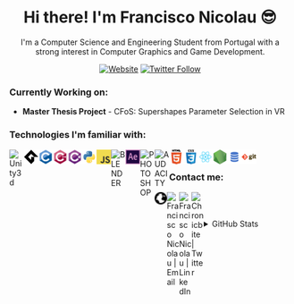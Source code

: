 <div align="center">
  <h1> Hi there! I'm Francisco Nicolau 😎 </h1>
  
  I'm a Computer Science and Engineering Student from Portugal with a strong interest in Computer Graphics and Game Development.
  
  [![Website](https://img.shields.io/website?label=Portfolio&style=for-the-badge&url=https%3A%2F%2Fweb.ist.utl.pt/francisconicolau/)](http://web.ist.utl.pt/francisconicolau/)
  [![Twitter Follow](https://img.shields.io/twitter/follow/chronicbite?color=1DA1F2&logo=twitter&style=for-the-badge)](https://twitter.com/intent/follow?original_referer=https%3A%2F%2Fgithub.com%2Ffmbnicola&screen_name=chronicbite)  
</div>

### Currently Working on:
* **Master Thesis Project** - CFoS: Supershapes Parameter Selection in VR

### Technologies I'm familiar with:
<!-- Game Engines -->
<img align="left" alt="Unity3d" width="26px" src="https://www.vectorlogo.zone/logos/unity3d/unity3d-icon.svg" />
<img align="left" alt="GameMaker2" width="26px" src="https://raw.githubusercontent.com/github/explore/78df643247d429f6cc873026c0622819ad797942/topics/gamemaker/gamemaker.png" />

<!-- Programming Languages -->
<img align="left" alt="C" width="26px" src="https://raw.githubusercontent.com/devicons/devicon/master/icons/c/c-original.svg"/>
<img align="left" alt="CPP" width="26px" src="https://raw.githubusercontent.com/devicons/devicon/master/icons/cplusplus/cplusplus-original.svg"/>
<img align="left" alt="CSHARP" width="26px" src="https://raw.githubusercontent.com/devicons/devicon/master/icons/csharp/csharp-original.svg"/>
<img align="left" alt="PYTHON" width="26px" src="https://raw.githubusercontent.com/devicons/devicon/master/icons/python/python-original.svg"/>
<img align="left" alt="JS" width="26px" src="https://raw.githubusercontent.com/github/explore/80688e429a7d4ef2fca1e82350fe8e3517d3494d/topics/javascript/javascript.png" />

<!-- Multimedia -->
<img align="left" alt="BLENDER" width="26px" src="https://raw.githubusercontent.com/gilbarbara/logos/master/logos/blender.svg"/>
<img align="left" alt="AFTEREFFECTS" width="26px" src="https://raw.githubusercontent.com/devicons/devicon/master/icons/aftereffects/aftereffects-original.svg"/>
<img align="left" alt="PHOTOSHOP" width="26px" src="https://cdn4.iconfinder.com/data/icons/logos-and-brands/512/23_Photoshop_Adobe_logo_logos-256.png"/>
<img align="left" alt="AUDACITY" width="26px" src="https://www.audacityteam.org/wp-content/themes/wp_audacity/img/logo.png"/>

<!-- Web -->
<img align="left" alt="HTML5" width="26px" src="https://raw.githubusercontent.com/github/explore/80688e429a7d4ef2fca1e82350fe8e3517d3494d/topics/html/html.png" />
<img align="left" alt="CSS3" width="26px" src="https://raw.githubusercontent.com/github/explore/80688e429a7d4ef2fca1e82350fe8e3517d3494d/topics/css/css.png" />
<img align="left" alt="React" width="26px" src="https://raw.githubusercontent.com/github/explore/80688e429a7d4ef2fca1e82350fe8e3517d3494d/topics/react/react.png" />
<img align="left" alt="Node.js" width="26px" src="https://raw.githubusercontent.com/github/explore/80688e429a7d4ef2fca1e82350fe8e3517d3494d/topics/nodejs/nodejs.png" />
<img align="left" alt="SQL" width="26px" src="https://raw.githubusercontent.com/github/explore/80688e429a7d4ef2fca1e82350fe8e3517d3494d/topics/sql/sql.png" />

<!-- Version Control -->
<img align="left" alt="Git" width="26px" src="https://raw.githubusercontent.com/github/explore/80688e429a7d4ef2fca1e82350fe8e3517d3494d/topics/git/git.png" />

<br>

### Contact me:
[<img align="left" alt="Portfolio | Website" width="22px" src="https://raw.githubusercontent.com/iconic/open-iconic/master/svg/globe.svg" />][website]
[<img align="left" alt="Francisco Nicolau | Email" width="22px" src="https://cdn.jsdelivr.net/npm/simple-icons@v3/icons/gmail.svg" />][email]
[<img align="left" alt="Francisco Nicolau | LinkedIn" width="22px" src="https://cdn.jsdelivr.net/npm/simple-icons@v3/icons/linkedin.svg" />][linkedin]
[<img align="left" alt="Chronicbite | Twitter" width="22px" src="https://cdn.jsdelivr.net/npm/simple-icons@v3/icons/twitter.svg" />][twitter]

[website]: http://web.ist.utl.pt/francisconicolau
[twitter]: https://twitter.com/chronicbite
[linkedin]: https://www.linkedin.com/in/fmbnicolau
[email]: fmbnicolau98@gmail.com

<br><br>

<details>
  <summary>GitHub Stats</summary>
  
  [![Fmbnicolau's GitHub stats](https://github-readme-stats.vercel.app/api?username=fmbnicola)](https://github.com/fmbnicola/github-readme-stats)
  [![Fmbnicolau's Top Langs](https://github-readme-stats.vercel.app/api/top-langs/?username=fmbnicola&layout=compact)](https://github.com/fmbnicola/github-readme-stats)
  
</details>

